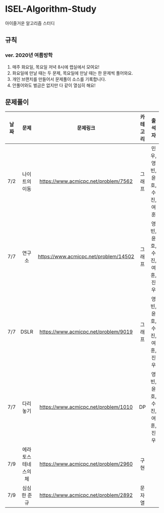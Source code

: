 # ISEL-Algorithm-Study
아이즐거운 알고리즘 스터디 

## 규칙

### ver. 2020년 여름방학

1. 매주 화요일, 목요일 저녁 8시에 랩실에서 모여요!
2. 화요일에 만날 때는 두 문제, 목요일에 만날 때는 한 문제씩 풀어와요.
3. 개인 브랜치를 만들어서 문제풀이 소스를 기록합니다. 
4. 안풀어와도 벌금은 없지만 다 같이 열심히 해요!

## 문제풀이

| 날짜| 문제|문제링크| 카테고리| 출석자|
|:-:| :-:|:-:|:-:|:-:|
|7/2|나이트의 이동|https://www.acmicpc.net/problem/7562| 그래프 | 민우, 영빈, 윤호, 수진, 여훈 |
|7/7|연구소|https://www.acmicpc.net/problem/14502| 그래프 | 영빈, 윤호, 수진, 여훈, 진우|
|7/7|DSLR|https://www.acmicpc.net/problem/9019| 그래프|영빈, 윤호, 수진, 여훈, 진우|
|7/7|다리놓기|https://www.acmicpc.net/problem/1010| DP|영빈, 윤호, 수진, 여훈, 진우|
|7/9|에라토스테네스의 체|https://www.acmicpc.net/problem/2960| 구현||
|7/9|심심한 준규|https://www.acmicpc.net/problem/2892| 문자열||
